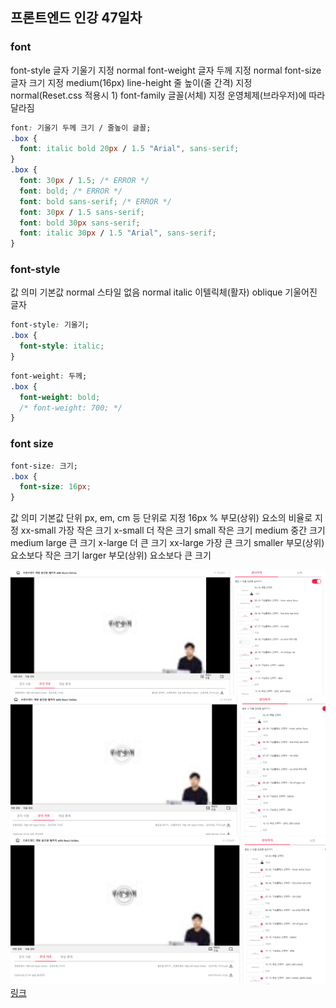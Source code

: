## 프론트엔드 인강 47일차

### font

font-style 글자 기울기 지정 normal
font-weight 글자 두께 지정 normal
font-size 글자 크기 지정 medium(16px)
line-height 줄 높이(줄 간격) 지정 normal(Reset.css 적용시 1)
font-family 글꼴(서체) 지정 운영체제(브라우저)에 따라 달라짐

```css
font: 기울기 두께 크기 / 줄높이 글꼴;
.box {
  font: italic bold 20px / 1.5 "Arial", sans-serif;
}
.box {
  font: 30px / 1.5; /* ERROR */
  font: bold; /* ERROR */
  font: bold sans-serif; /* ERROR */
  font: 30px / 1.5 sans-serif;
  font: bold 30px sans-serif;
  font: italic 30px / 1.5 "Arial", sans-serif;
}
```

### font-style

값 의미 기본값
normal 스타일 없음 normal
italic 이텔릭체(활자)
oblique 기울어진 글자

```css
font-style: 기울기;
.box {
  font-style: italic;
}
```

```css
font-weight: 두께;
.box {
  font-weight: bold;
  /* font-weight: 700; */
}
```

### font size

```css
font-size: 크기;
.box {
  font-size: 16px;
}
```

값 의미 기본값
단위 px, em, cm 등 단위로 지정 16px
% 부모(상위) 요소의 비율로 지정
xx-small 가장 작은 크기
x-small 더 작은 크기
small 작은 크기
medium 중간 크기 medium
large 큰 크기
x-large 더 큰 크기
xx-large 가장 큰 크기
smaller 부모(상위) 요소보다 작은 크기
larger 부모(상위) 요소보다 큰 크기

![screenshot](./img/1027_1.PNG)
![screenshot](./img/1027_2.PNG)
![screenshot](./img/1027_3.PNG)
[링크](https://bit.ly/3m0t8GM)
